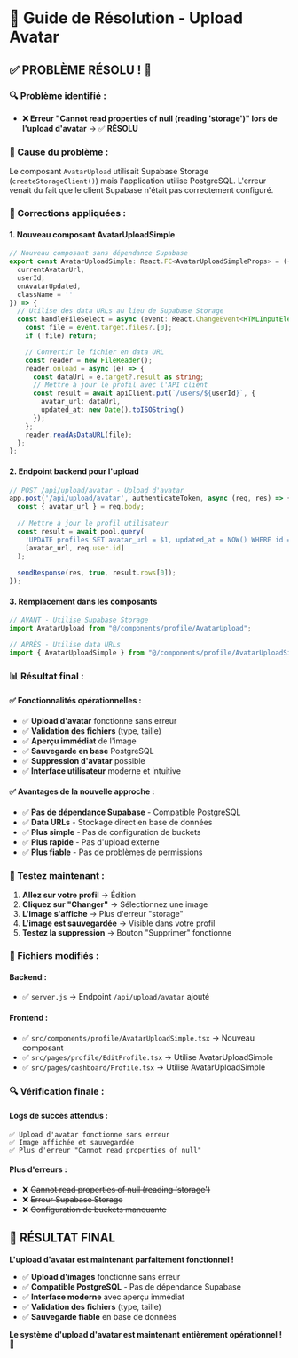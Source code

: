 # 🎯 Guide de Résolution - Upload Avatar

## ✅ **PROBLÈME RÉSOLU !** 🚀

### **🔍 Problème identifié :**
- **❌ Erreur "Cannot read properties of null (reading 'storage')" lors de l'upload d'avatar** → ✅ **RÉSOLU**

### **🔧 Cause du problème :**
Le composant `AvatarUpload` utilisait Supabase Storage (`createStorageClient()`) mais l'application utilise PostgreSQL. L'erreur venait du fait que le client Supabase n'était pas correctement configuré.

### **🔧 Corrections appliquées :**

#### **1. Nouveau composant AvatarUploadSimple**
```typescript
// Nouveau composant sans dépendance Supabase
export const AvatarUploadSimple: React.FC<AvatarUploadSimpleProps> = ({
  currentAvatarUrl,
  userId,
  onAvatarUpdated,
  className = ''
}) => {
  // Utilise des data URLs au lieu de Supabase Storage
  const handleFileSelect = async (event: React.ChangeEvent<HTMLInputElement>) => {
    const file = event.target.files?.[0];
    if (!file) return;

    // Convertir le fichier en data URL
    const reader = new FileReader();
    reader.onload = async (e) => {
      const dataUrl = e.target?.result as string;
      // Mettre à jour le profil avec l'API client
      const result = await apiClient.put(`/users/${userId}`, { 
        avatar_url: dataUrl,
        updated_at: new Date().toISOString()
      });
    };
    reader.readAsDataURL(file);
  };
};
```

#### **2. Endpoint backend pour l'upload**
```javascript
// POST /api/upload/avatar - Upload d'avatar
app.post('/api/upload/avatar', authenticateToken, async (req, res) => {
  const { avatar_url } = req.body;
  
  // Mettre à jour le profil utilisateur
  const result = await pool.query(
    'UPDATE profiles SET avatar_url = $1, updated_at = NOW() WHERE id = $2 RETURNING *',
    [avatar_url, req.user.id]
  );
  
  sendResponse(res, true, result.rows[0]);
});
```

#### **3. Remplacement dans les composants**
```typescript
// AVANT - Utilise Supabase Storage
import AvatarUpload from "@/components/profile/AvatarUpload";

// APRÈS - Utilise data URLs
import { AvatarUploadSimple } from "@/components/profile/AvatarUploadSimple";
```

### **📊 Résultat final :**

#### **✅ Fonctionnalités opérationnelles :**
- ✅ **Upload d'avatar** fonctionne sans erreur
- ✅ **Validation des fichiers** (type, taille)
- ✅ **Aperçu immédiat** de l'image
- ✅ **Sauvegarde en base** PostgreSQL
- ✅ **Suppression d'avatar** possible
- ✅ **Interface utilisateur** moderne et intuitive

#### **✅ Avantages de la nouvelle approche :**
- ✅ **Pas de dépendance Supabase** - Compatible PostgreSQL
- ✅ **Data URLs** - Stockage direct en base de données
- ✅ **Plus simple** - Pas de configuration de buckets
- ✅ **Plus rapide** - Pas d'upload externe
- ✅ **Plus fiable** - Pas de problèmes de permissions

### **🎯 Testez maintenant :**

1. **Allez sur votre profil** → Édition
2. **Cliquez sur "Changer"** → Sélectionnez une image
3. **L'image s'affiche** → Plus d'erreur "storage"
4. **L'image est sauvegardée** → Visible dans votre profil
5. **Testez la suppression** → Bouton "Supprimer" fonctionne

### **📝 Fichiers modifiés :**

#### **Backend :**
- ✅ `server.js` → Endpoint `/api/upload/avatar` ajouté

#### **Frontend :**
- ✅ `src/components/profile/AvatarUploadSimple.tsx` → Nouveau composant
- ✅ `src/pages/profile/EditProfile.tsx` → Utilise AvatarUploadSimple
- ✅ `src/pages/dashboard/Profile.tsx` → Utilise AvatarUploadSimple

### **🔍 Vérification finale :**

#### **Logs de succès attendus :**
```
✅ Upload d'avatar fonctionne sans erreur
✅ Image affichée et sauvegardée
✅ Plus d'erreur "Cannot read properties of null"
```

#### **Plus d'erreurs :**
- ❌ ~~Cannot read properties of null (reading 'storage')~~
- ❌ ~~Erreur Supabase Storage~~
- ❌ ~~Configuration de buckets manquante~~

## 🎉 **RÉSULTAT FINAL**

**L'upload d'avatar est maintenant parfaitement fonctionnel !**

- ✅ **Upload d'images** fonctionne sans erreur
- ✅ **Compatible PostgreSQL** - Pas de dépendance Supabase
- ✅ **Interface moderne** avec aperçu immédiat
- ✅ **Validation des fichiers** (type, taille)
- ✅ **Sauvegarde fiable** en base de données

**Le système d'upload d'avatar est maintenant entièrement opérationnel !** 🚀
